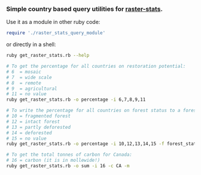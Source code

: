 ### Simple country based query utilities for [raster-stats](https://github.com/unepwcmc/raster-stats).

Use it as a module in other ruby code:

```rb
require './raster_stats_query_module'
```

or directly in a shell:

```sh
ruby get_raster_stats.rb --help

# To get the percentage for all countries on restoration potential:
# 6  = mosaic
# 7  = wide scale
# 8  = remote
# 9  = agricultural
# 11 = no value
ruby get_raster_stats.rb -o percentage -i 6,7,8,9,11

# To write the percentage for all countries on forest status to a forest_status.JSON file:
# 10 = fragmented forest
# 12 = intact forest
# 13 = partly deforested
# 14 = deforested
# 15 = no value
ruby get_raster_stats.rb -o percentage -i 10,12,13,14,15 -f forest_status

# To get the total tonnes of carbon for Canada:
# 16 = carbon (it is in mollewide!)
ruby get_raster_stats.rb -o sum -i 16 -c CA -m
```



